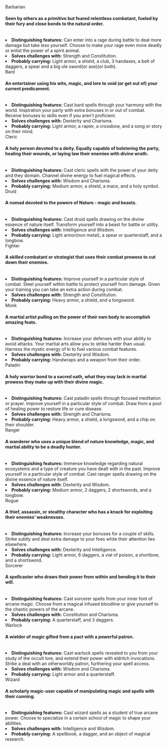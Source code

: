 <!-- Latest compiled and minified CSS -->
<link rel="stylesheet" href="https://maxcdn.bootstrapcdn.com/bootstrap/3.3.7/css/bootstrap.min.css" integrity="sha384-BVYiiSIFeK1dGmJRAkycuHAHRg32OmUcww7on3RYdg4Va+PmSTsz/K68vbdEjh4u" crossorigin="anonymous">

<div class="container">
<div class="row panel-group">
    <div class="col-md-4">
        <div class="panel panel-default">
            <div class="panel-heading">Barbarian</div>
            <div class="panel-body">
                <div class="panel-body">
                    <h4 class="text-center">
                    Seen by others as a primitive but feared relentless combatant, fueled by their fury and close bonds to the natural order.
                    </h4>
                    </br>
                    <li class="list-group-item"><b>Distinguishing features:</b> Can enter into a rage during battle to deal more damage but take less yourself. Choose to make your rage even more deadly or enlist the power of a spirit animal.</li>
                    <li class="list-group-item"><b>Solves challenges with:</b> Strength and Constitution.</li>
                    <li class="list-group-item"><b>Probably carrying:</b> Light armor, a shield, a club, 3 handaxes, a belt of daggers, a spear and a big ole sword(or axe)(or both).</li>
                </div>
            </div>
        </div>
    </div>
    <div class="col-md-4">
        <div class="panel panel-default">
            <div class="panel-heading">Bard</div>
            <div class="panel-body">
                <div class="panel-body">
                    <h4 class="text-center">An entertainer using his wits, magic, and lore to void (or get out of) your current predicament.</h4>
                    </br>
                    <li class="list-group-item"><b>Distinguishing features:</b> Cast bard spells through your harmony with the world. Inspiration your party with extra bonuses in or out of combat. Receive bonuses to skills even if you aren't proficient.</li>
                    <li class="list-group-item"><b>Solves challenges with:</b> Dexterity and Charisma.</li>
                    <li class="list-group-item"><b>Probably carrying:</b> Light armor, a rapier, a crossbow, and a song or story on their mind.</li>
                </div>
            </div>
        </div>
    </div>
    <div class="col-md-4">
        <div class="panel panel-default">
            <div class="panel-heading">Cleric</div>
            <div class="panel-body">
                <div class="panel-body">
                    <h4 class="text-center">A holy person devoted to a deity. Equally capable of bolstering the party, healing their wounds, or laying law their enemies with divine wrath.</h4>
                    </br>
                    <li class="list-group-item"><b>Distinguishing features:</b> Cast cleric spells with the power of your deity and they domain. Channel divine energy to fuel magical effects.</li>
                    <li class="list-group-item"><b>Solves challenges with:</b> Wisdom and Charisma.</li>
                    <li class="list-group-item"><b>Probably carrying:</b> Medium armor, a shield, a mace, and a holy symbol.</li>
                </div>
            </div>
        </div>
    </div>
</div>
<div class="row panel-group">
    <div class="col-md-4">
        <div class="panel panel-default">
            <div class="panel-heading">Druid</div>
            <div class="panel-body">
                <div class="panel-body">
                    <h4 class="text-center">A nomad devoted to the powers of Nature - magic and beasts.</h4>
                    </br>
                    <li class="list-group-item"><b>Distinguishing features:</b> Cast druid spells drawing on the divine essence of nature itself. Transform yourself into a beast for battle or utility.</li>
                    <li class="list-group-item"><b>Solves challenges with:</b> Intelligence and Wisdom.</li>
                    <li class="list-group-item"><b>Probably carrying:</b> Light armor(non metal), a spear or quarterstaff, and a longbow.</li>
                </div>
            </div>
        </div>
    </div>
    <div class="col-md-4">
        <div class="panel panel-default">
            <div class="panel-heading">Fighter</div>
            <div class="panel-body">
                <div class="panel-body">
                    <h4 class="text-center">A skilled combatant or strategist that uses their combat prowess to cut down their enemies.</h4>
                    </br>
                    <li class="list-group-item"><b>Distinguishing features:</b> Improve yourself in a particular style of combat. Steel yourself within battle to protect yourself from damage. Given your training you can take an extra action during combat.</li>
                    <li class="list-group-item"><b>Solves challenges with:</b> Strength and Constitution.</li>
                    <li class="list-group-item"><b>Probably carrying:</b> Heavy armor, a shield, and a longsword.</li>
                </div>
            </div>
        </div>
    </div>
    <div class="col-md-4">
        <div class="panel panel-default">
            <div class="panel-heading">Monk</div>
            <div class="panel-body">
                <div class="panel-body">
                    <h4 class="text-center">A martial artist pulling on the power of their own body to accomplish amazing feats.</h4>
                    </br>
                    <li class="list-group-item"><b>Distinguishing features:</b> Increase your defenses with your ability to avoid attacks. Your martial arts allow you to strike harder than usual. Harness the mystic energy of ki to fuel various combat features.</li>
                    <li class="list-group-item"><b>Solves challenges with:</b> Dexterity and Wisdom.</li>
                    <li class="list-group-item"><b>Probably carrying:</b> Handwraps and a weapon from their order.</li>
                </div>
            </div>
        </div>
    </div>
</div>
<div class="row panel-group">
    <div class="col-md-4">
        <div class="panel panel-default">
            <div class="panel-heading">Paladin</div>
            <div class="panel-body">
                <div class="panel-body">
                    <h4 class="text-center">A holy warrior bond to a sacred oath, what they may lack in martial prowess they make up with their divine magic.</h4>
                    </br>
                    <li class="list-group-item"><b>Distinguishing features:</b> Cast paladin spells through focused meditation or prayer. Improve yourself in a particular style of combat. Draw from a pool of healing power to restore life or cure disease.</li>
                    <li class="list-group-item"><b>Solves challenges with:</b> Strength and Charisma.</li>
                    <li class="list-group-item"><b>Probably carrying:</b> Heavy armor, a shield, a longsword, and a chip on their shoulder.</li>
                </div>
            </div>
        </div>
    </div>
    <div class="col-md-4">
        <div class="panel panel-default">
            <div class="panel-heading">Ranger</div>
            <div class="panel-body">
                <div class="panel-body">
                    <h4 class="text-center">A wanderer who uses a unique blend of nature knowledge, magic, and martial ability to be a deadly hunter.</h4>
                    </br>
                    <li class="list-group-item"><b>Distinguishing features:</b> Immense knowledge regarding natural ecosystems and a type of creature you have dealt with in the past. Improve yourself in a particular style of combat. Cast ranger spells drawing on the divine essence of nature itself.</li>
                    <li class="list-group-item"><b>Solves challenges with:</b> Dexterity and Wisdom.</li>
                    <li class="list-group-item"><b>Probably carrying:</b> Medium armor, 2 daggers, 2 shortswords, and a longbow.</li>
                </div>
            </div>
        </div>
    </div>
    <div class="col-md-4">
        <div class="panel panel-default">
            <div class="panel-heading">Rogue</div>
            <div class="panel-body">
                <div class="panel-body">
                    <h4 class="text-center">A thief, assassin, or stealthy character who has a knack for exploiting their enemies’ weaknesses.</h4>
                    </br>
                    <li class="list-group-item"><b>Distinguishing features:</b> Increase your bonuses for a couple of skills. Strike subtly and deal extra damage to your foes while their attention lies elsewhere.</li>
                    <li class="list-group-item"><b>Solves challenges with:</b> Dexterity and Intelligence.</li>
                    <li class="list-group-item"><b>Probably carrying:</b> Light armor, 6 daggers, a vial of poison, a shortbow, and a shortsword.</li>
                </div>
            </div>
        </div>
    </div>
</div>
<div class="row panel-group">
    <div class="col-md-4">
        <div class="panel panel-default">
            <div class="panel-heading">Sorcerer</div>
            <div class="panel-body">
                <div class="panel-body">
                    <h4 class="text-center">A spellcaster who draws their power from within and bending it to their will.</h4>
                    </br>
                    <li class="list-group-item"><b>Distinguishing features:</b> Cast sorcerer spells from your inner font of arcane magic. Choose from a magical infused bloodline or give yourself to the chaotic powers of the arcane.</li>
                    <li class="list-group-item"><b>Solves challenges with:</b> Constitution and Charisma.</li>
                    <li class="list-group-item"><b>Probably carrying:</b> A quarterstaff, and 3 daggers.</li>
                </div>
            </div>
        </div>
    </div>
    <div class="col-md-4">
        <div class="panel panel-default">
            <div class="panel-heading">Warlock</div>
            <div class="panel-body">
                <div class="panel-body">
                    <h4 class="text-center">A wielder of magic gifted from a pact with a powerful patron.</h4>
                    </br>
                    <li class="list-group-item"><b>Distinguishing features:</b> Cast warlock spells revealed to you from your study of the occult lore, and extend their power with eldritch invocations. Strike a deal with an otherworldly patron, furthering your spell access.</li>
                    <li class="list-group-item"><b>Solves challenges with:</b> Wisdom and Charisma.</li>
                    <li class="list-group-item"><b>Probably carrying:</b> Light armor and a quarterstaff.</li>
                </div>
            </div>
        </div>
    </div>
    <div class="col-md-4">
        <div class="panel panel-default">
            <div class="panel-heading">Wizard</div>
            <div class="panel-body">
                <div class="panel-body">
                    <h4 class="text-center">A scholarly magic-user capable of manipulating magic and spells with their cunning.</h4>
                    </br>
                    <li class="list-group-item"><b>Distinguishing features:</b> Cast wizard spells as a student of true arcane power. Choose to specialize in a certain school of magic to shape your abilities.</li>
                    <li class="list-group-item"><b>Solves challenges with:</b> Intelligence and Wisdom.</li>
                    <li class="list-group-item"><b>Probably carrying:</b> A spellbook, a dagger, and an object of magical research.</li>
                </div>
            </div>
        </div>
    </div>
</div>
</div>